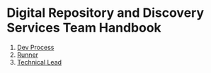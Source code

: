 # Digital Repository and Discovery Services Team Handbook

1. [Dev Process](/dev_process.md)
2. [Runner](/runner.md)
3. [Technical Lead](/technical_lead.md)
